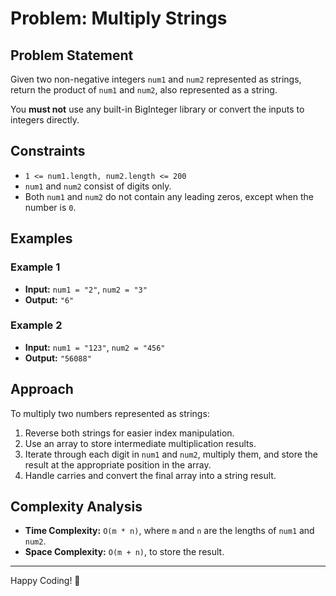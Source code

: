 # Problem: Multiply Strings

## Problem Statement
Given two non-negative integers `num1` and `num2` represented as strings, return the product of `num1` and `num2`, also represented as a string.

You **must not** use any built-in BigInteger library or convert the inputs to integers directly.

## Constraints
- `1 <= num1.length, num2.length <= 200`
- `num1` and `num2` consist of digits only.
- Both `num1` and `num2` do not contain any leading zeros, except when the number is `0`.

## Examples

### Example 1
- **Input:** `num1 = "2"`, `num2 = "3"`
- **Output:** `"6"`

### Example 2
- **Input:** `num1 = "123"`, `num2 = "456"`
- **Output:** `"56088"`

## Approach
To multiply two numbers represented as strings:
1. Reverse both strings for easier index manipulation.
2. Use an array to store intermediate multiplication results.
3. Iterate through each digit in `num1` and `num2`, multiply them, and store the result at the appropriate position in the array.
4. Handle carries and convert the final array into a string result.

## Complexity Analysis
- **Time Complexity:** `O(m * n)`, where `m` and `n` are the lengths of `num1` and `num2`.
- **Space Complexity:** `O(m + n)`, to store the result.

---
Happy Coding! 🚀

